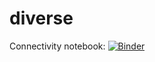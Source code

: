 # diverse

Connectivity notebook:
[![Binder](https://mybinder.org/badge_logo.svg)](https://mybinder.org/v2/gh/nathraim/diverse/master?filepath=https%3A%2F%2Fgithub.com%2Fnathraim%2Fdiverse%2Fblob%2Fmaster%2Fconnectivity_notebook.ipynb)
